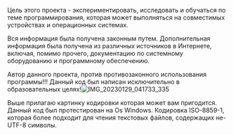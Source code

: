 Цель этого проекта - экспериментировать, исследовать и обучаться по теме программирования, 
которая может выполняться на совместимых устройствах и операционных системах. 

Вся информация была получена законным путем. Дополнительная информация была получена из различных источников в Интернете, 
включая, помимо прочего, документацию по системному оборудованию и программному обеспечению. 

Автор данного проекта, против противозаконного использования программы!!! 
Данный код был написан исключительно в образовательных целях!![IMG_20230129_041733_335](https://user-images.githubusercontent.com/123335327/216846059-f89c79a9-6e49-4af8-914b-7f9137836ba2.jpg)

Выше прилагаю картинку кодировки которая может вам пригодится.
Данный код был протестирован на Os Windows.
Кодировка ISO-8859-1, которая более подходит для чтения текстовых файлов, содержащих не-UTF-8 символы.
